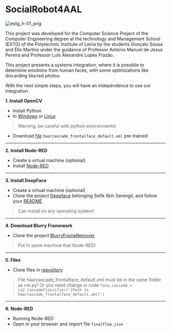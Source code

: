 # SocialRobot4AAL
![estg_h-01_png](https://user-images.githubusercontent.com/45467998/125843191-a854b410-923e-46f0-8636-4d9ba790ba6e.png)


This project was developed for the Computer Science Project of the Computer Engineering degree at the technology and Management School (ESTG) of the Polytechnic Institute of Leiria by the students Gonçalo Sousa and Élio Martins under the guidance of Professor António Manuel de Jesus Pereira and Professor Luís Alexandre Lopes Frazão. 


This project presents a systems integration, where it is possible to determine emotions from human faces, with some optimizations like discarding blurred photos.

With the next simple steps, you will have an independence to use our integration.

**1. Install OpenCV**
- Install Python 
- In [Windows](https://www.geeksforgeeks.org/how-to-install-opencv-for-python-in-windows/) or [Linux](https://docs.opencv.org/master/d7/d9f/tutorial_linux_install.html)
> Warning: be careful with python environments!
- Download [file](https://github.com/opencv/opencv/blob/master/data/haarcascades/haarcascade_frontalface_default.xml) `haarcascade_frontalface_default.xml` pre-trained
---------------------------------------------------------------
**2. Install Node-RED**
- Create a virtual machine (optional)
- Install [Node-RED](https://nodered.org/docs/getting-started/)
---------------------------------------------------------------
**3. Install DeepFace**
- Create a virtual machine (optional)
- Clone the project [Deepface](https://github.com/serengil/deepface) belonging Sefik Ilkin Serengil, and follow your [README](https://github.com/serengil/deepface#readme)

> Can install on any operating system!
---------------------------------------------------------------
**4. Download Blurry Framework**
- Clone the project [BlurryFrameRemover](https://github.com/deepshakes/BlurryFrameRemover)

> Put in same machine that Node-RED!
---------------------------------------------------------------
**5. Files**
- Clone files in [repository](https://github.com/Goncalo-sousa/SocialRobot4AAL.git)

> File haarcascade_frontalface_default.xml must be in the same folder as cm.py! Or you need change in code `face_cascade = cv2.CascadeClassifier('[Path to haarcascade_frontalface_default.xml]')` 
---------------------------------------------------------------
**6. Node-RED**
- Running Node-RED
- Open in your browser and import file `finalFlow.json` 

